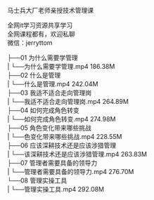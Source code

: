 马士兵大厂老师亲授技术管理课

全网it学习资源共享学习<br>全网课程都有，欢迎私聊<br>微信：jerryttom<br>

├──01 为什么需要学管理<br> | └──为什么需要学管理.mp4 186.38M<br> ├──02 什么是管理<br> | └──什么是管理.mp4 242.04M<br> ├──03 我适不适合走向管理岗<br> | └──我适不适合走向管理岗.mp4 264.89M<br> ├──04 如何完成角色转变<br> | └──如何完成角色转变.mp4 274.98M<br> ├──05 角色变化带来哪些挑战<br> | └──色变化带来哪些挑战.mp4 228.55M<br> ├──06 应该深耕技术还是应该涉猎管理<br> | └──该深耕技术还是应该涉猎管理.mp4 263.83M<br> ├──07 管理者需要具备的领导力<br> | └──管理者需要具备的领导力.mp4 276.70M<br> └──08 管理实操工具<br> | └──管理实操工具.mp4 292.08M